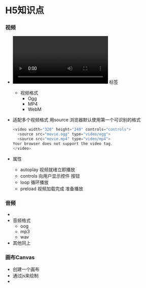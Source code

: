 # H5知识点

### 视频

* <video  src="..." controls="controls"> </video> 标签

  * 视频格式
    * Ogg
    * MP4
    * WebM

* 适配多个视频格式 用source  浏览器默认使用第一个可识别的格式

  ~~~javascript
  <video width="320" height="240" controls="controls">
    <source src="movie.ogg" type="video/ogg">
    <source src="movie.mp4" type="video/mp4">
  Your browser does not support the video tag.
  </video>
  ~~~

* 属性 

  * autoplay  视频就绪立即播放
  * controls 向用户显示控件 按钮
  * loop 循环播放
  * preload 视频加载完成 准备播放

### 音频

* <audio> </audio>
* 音频格式
  * oog
  * mp3
  * wav
* 其他同上

### 画布Canvas

* 创建一个画布 <canvas> </canvas>
* 通过js来绘制
* ​



